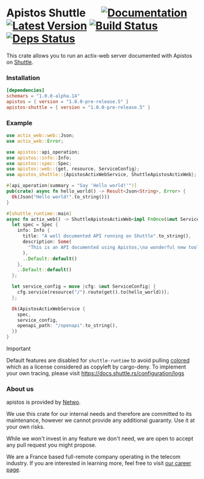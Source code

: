 # Apistos Shuttle &emsp; [![Documentation]][docs.rs] [![Latest Version]][crates.io] [![Build Status]][build] [![Deps Status]][deps.rs]

[docs.rs]: https://docs.rs/apistos-shuttle/

[crates.io]: https://crates.io/crates/apistos-shuttle

[build]: https://github.com/netwo-io/apistos/actions/workflows/build.yaml?branch=main

[Documentation]: https://img.shields.io/docsrs/apistos-shuttle

[Latest Version]: https://img.shields.io/crates/v/apistos-shuttle.svg

[Build Status]: https://github.com/netwo-io/apistos/actions/workflows/build.yaml/badge.svg?branch=main

[deps.rs]: https://deps.rs/crate/apistos-shuttle

[Deps Status]: https://deps.rs/crate/apistos-shuttle/latest/status.svg

This crate allows you to run an actix-web server documented with Apistos on [Shuttle](https://www.shuttle.rs/).

### Installation

```toml
[dependencies]
schemars = "1.0.0-alpha.14"
apistos = { version = "1.0.0-pre-release.5" }
apistos-shuttle = { version = "1.0.0-pre-release.5" }
```

### Example

```rust
use actix_web::web::Json;
use actix_web::Error;

use apistos::api_operation;
use apistos::info::Info;
use apistos::spec::Spec;
use apistos::web::{get, resource, ServiceConfig};
use apistos_shuttle::{ApistosActixWebService, ShuttleApistosActixWeb};

#[api_operation(summary = "Say 'Hello world!'")]
pub(crate) async fn hello_world() -> Result<Json<String>, Error> {
  Ok(Json("Hello world!".to_string()))
}

#[shuttle_runtime::main]
async fn actix_web() -> ShuttleApistosActixWeb<impl FnOnce(&mut ServiceConfig) + Send + Clone + 'static> {
  let spec = Spec {
    info: Info {
      title: "A well documented API running on Shuttle".to_string(),
      description: Some(
        "This is an API documented using Apistos,\na wonderful new tool to document your actix API !".to_string(),
      ),
      ..Default::default()
    },
    ..Default::default()
  };

  let service_config = move |cfg: &mut ServiceConfig| {
    cfg.service(resource("/").route(get().to(hello_world)));
  };

  Ok(ApistosActixWebService {
    spec,
    service_config,
    openapi_path: "/openapi".to_string(),
  })
}
```

> [!IMPORTANT]  
> Default features are disabled for `shuttle-runtime` to avoid pulling [colored](https://github.com/colored-rs/colored)
> which as a license considered as
> copyleft by cargo-deny.
> To implement your own tracing, please visit https://docs.shuttle.rs/configuration/logs

### About us

apistos is provided by [Netwo](https://www.netwo.io).

We use this crate for our internal needs and therefore are committed to its maintenance, however we cannot provide any
additional guaranty. Use it at your own risks.

While we won't invest in any feature we don't need, we are open to accept any pull request you might propose.

We are a France based full-remote company operating in the telecom industry. If you are interested in learning more,
feel free to visit [our career page](https://www.netwo.io/carriere).
